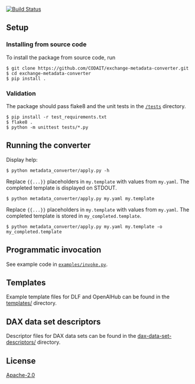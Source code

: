 [![Build Status](https://travis-ci.org/CODAIT/exchange-metadata-converter.svg?branch=main)](https://travis-ci.org/CODAIT/exchange-metadata-converter)

## Setup

### Installing from source code

To install the package from source code, run

```
$ git clone https://github.com/CODAIT/exchange-metadata-converter.git
$ cd exchange-metadata-converter
$ pip install .
```

### Validation

The package should pass flake8 and the unit tests in the [`/tests`](/tests) directory.

 ```
 $ pip install -r test_requirements.txt
 $ flake8 .
 $ python -m unittest tests/*.py
 ```

## Running the converter

Display help:

```
$ python metadata_converter/apply.py -h
```

Replace `{{...}}` placeholders in `my.template` with values from `my.yaml`. The completed template is displayed on STDOUT.

```
$ python metadata_converter/apply.py my.yaml my.template
```

Replace `{{...}}` placeholders in `my.template` with values from `my.yaml`. The completed template is stored in `my_completed.template`.

```
$ python metadata_converter/apply.py my.yaml my.template -o my_completed.template
```

## Programmatic invocation

See example code in [`examples/invoke.py`](examples/invoke.py). 

## Templates

Example template files for DLF and OpenAIHub can be found in the [templates/](/templates) directory.

## DAX data set descriptors

Descriptor files for DAX data sets can be found in the [dax-data-set-descriptors/](/dax-data-set-descriptors) directory.

## License

[Apache-2.0](LICENSE)
